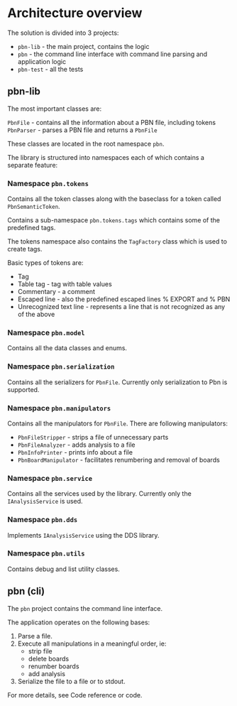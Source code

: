 ﻿
# Architecture overview

The solution is divided into 3 projects:

- `pbn-lib` - the main project, contains the logic
- `pbn` - the command line interface with command line parsing and application logic
- `pbn-test` - all the tests


## pbn-lib

The most important classes are:

`PbnFile` - contains all the information about a PBN file, including tokens
`PbnParser` - parses a PBN file and returns a `PbnFile`

These classes are located in the root namespace `pbn`.

The library is structured into namespaces each of which contains a separate feature:

### Namespace `pbn.tokens`

Contains all the token classes along with the baseclass for a token called `PbnSemanticToken`.

Contains a sub-namespace `pbn.tokens.tags` which contains some of the predefined tags.

The tokens namespace also contains the `TagFactory` class which is used to create tags.

Basic types of tokens are:
- Tag
- Table tag - tag with table values
- Commentary - a comment
- Escaped line - also the predefined escaped lines % EXPORT and % PBN <version>
- Unrecognized text line - represents a line that is not recognized as any of the above

### Namespace `pbn.model`

Contains all the data classes and enums.

### Namespace `pbn.serialization`

Contains all the serializers for `PbnFile`. Currently only serialization to Pbn is supported.

### Namespace `pbn.manipulators`

Contains all the manipulators for `PbnFile`. There are following manipulators:

- `PbnFileStripper` - strips a file of unnecessary parts
- `PbnFileAnalyzer` - adds analysis to a file
- `PbnInfoPrinter` - prints info about a file
- `PbnBoardManipulator` - facilitates renumbering and removal of boards

### Namespace `pbn.service`

Contains all the services used by the library. Currently only the `IAnalysisService` is used.

### Namespace `pbn.dds`

Implements `IAnalysisService` using the DDS library.

### Namespace `pbn.utils`

Contains debug and list utility classes.

## pbn (cli)

The `pbn` project contains the command line interface.

The application operates on the following bases:

1. Parse a file.
2. Execute all manipulations in a meaningful order, ie:
    - strip file
    - delete boards
    - renumber boards
    - add analysis
3. Serialize the file to a file or to stdout.


For more details, see Code reference or code.